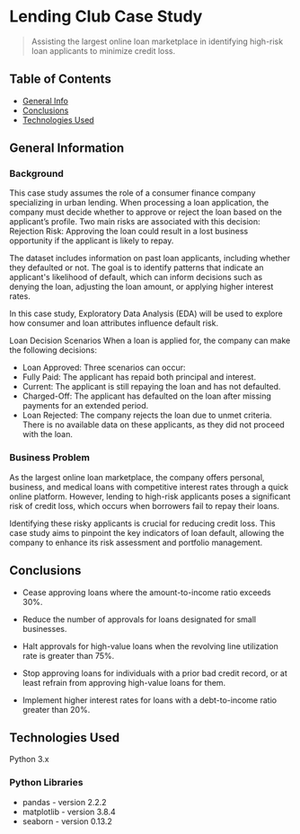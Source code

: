 # Lending Club Case Study
> Assisting the largest online loan marketplace in identifying high-risk loan applicants to minimize credit loss.


## Table of Contents
* [General Info](#general-information)
* [Conclusions](#conclusions)
* [Technologies Used](#technologies-used)
  
## General Information
### Background
This case study assumes the role of a consumer finance company specializing in urban lending. When processing a loan application, the company must decide whether to approve or reject the loan based on the applicant’s profile. Two main risks are associated with this decision:
Rejection Risk: Approving the loan could result in a lost business opportunity if the applicant is likely to repay.

The dataset includes information on past loan applicants, including whether they defaulted or not. The goal is to identify patterns that indicate an applicant's likelihood of default, which can inform decisions such as denying the loan, adjusting the loan amount, or applying higher interest rates.
 
In this case study, Exploratory Data Analysis (EDA) will be used to explore how consumer and loan attributes influence default risk.

Loan Decision Scenarios
When a loan is applied for, the company can make the following decisions:

- Loan Approved: Three scenarios can occur:
- Fully Paid: The applicant has repaid both principal and interest.
- Current: The applicant is still repaying the loan and has not defaulted.
- Charged-Off: The applicant has defaulted on the loan after missing payments for an extended period.
- Loan Rejected: The company rejects the loan due to unmet criteria. There is no available data on these applicants, as they did not proceed with the loan.
  
### Business Problem

As the largest online loan marketplace, the company offers personal, business, and medical loans with competitive interest rates through a quick online platform. However, lending to high-risk applicants poses a significant risk of credit loss, which occurs when borrowers fail to repay their loans.

Identifying these risky applicants is crucial for reducing credit loss. This case study aims to pinpoint the key indicators of loan default, allowing the company to enhance its risk assessment and portfolio management.


## Conclusions

- Cease approving loans where the amount-to-income ratio exceeds 30%.

- Reduce the number of approvals for loans designated for small businesses.

- Halt approvals for high-value loans when the revolving line utilization rate is greater than 75%.

- Stop approving loans for individuals with a prior bad credit record, or at least refrain from approving high-value loans for them.

- Implement higher interest rates for loans with a debt-to-income ratio greater than 20%.

## Technologies Used
Python 3.x

### Python Libraries
- pandas - version 2.2.2
- matplotlib - version 3.8.4
- seaborn - version 0.13.2
